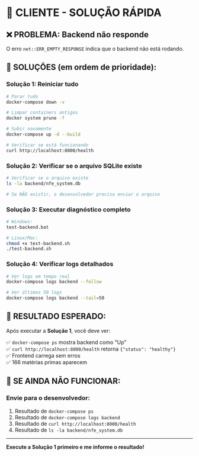# 🚀 CLIENTE - SOLUÇÃO RÁPIDA

## ❌ PROBLEMA: Backend não responde

O erro `net::ERR_EMPTY_RESPONSE` indica que o backend não está rodando.

## 🔧 SOLUÇÕES (em ordem de prioridade):

### **Solução 1: Reiniciar tudo**
```bash
# Parar tudo
docker-compose down -v

# Limpar containers antigos
docker system prune -f

# Subir novamente
docker-compose up -d --build

# Verificar se está funcionando
curl http://localhost:8000/health
```

### **Solução 2: Verificar se o arquivo SQLite existe**
```bash
# Verificar se o arquivo existe
ls -la backend/nfe_system.db

# Se NÃO existir, o desenvolvedor precisa enviar o arquivo
```

### **Solução 3: Executar diagnóstico completo**
```bash
# Windows:
test-backend.bat

# Linux/Mac:
chmod +x test-backend.sh
./test-backend.sh
```

### **Solução 4: Verificar logs detalhados**
```bash
# Ver logs em tempo real
docker-compose logs backend --follow

# Ver últimos 50 logs
docker-compose logs backend --tail=50
```

## 🎯 RESULTADO ESPERADO:

Após executar a **Solução 1**, você deve ver:

✅ `docker-compose ps` mostra backend como "Up"  
✅ `curl http://localhost:8000/health` retorna `{"status": "healthy"}`  
✅ Frontend carrega sem erros  
✅ 166 matérias primas aparecem  

## 🚨 SE AINDA NÃO FUNCIONAR:

### **Envie para o desenvolvedor:**
1. Resultado de `docker-compose ps`
2. Resultado de `docker-compose logs backend`
3. Resultado de `curl http://localhost:8000/health`
4. Resultado de `ls -la backend/nfe_system.db`

---

**Execute a Solução 1 primeiro e me informe o resultado!**
